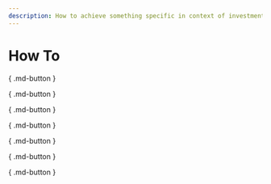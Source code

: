 ```yaml
---
description: How to achieve something specific in context of investments, finance, and economics
---
```


# How To

[](how-to-transfer-shares-from-one-demat-account-to-another.md){ .md-button }

[](how-to-move-from-one-mutual-fund-platform-to-another.md){ .md-button }

[](how-to-switch-the-mutual-fund-from-regular-to-direct-plan.md){ .md-button }

[](how-to-file-sebi-scores-complaint.md){ .md-button }

[](update-nominee-details.md){ .md-button }

[](rematerialize-demat-mf.md){ .md-button }

[](how-to-pay-advance-tax.md){ .md-button }
